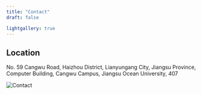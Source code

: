 ```yaml
---
title: "Contact"
draft: false

lightgallery: true
---
```


## Location
No. 59 Cangwu Road, Haizhou District, Lianyungang City, Jiangsu Province, Computer Building, Cangwu Campus, Jiangsu Ocean University, 407

![Contact](/contact/JOUmap.png)